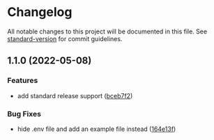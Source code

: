 # Changelog

All notable changes to this project will be documented in this file. See [standard-version](https://github.com/conventional-changelog/standard-version) for commit guidelines.

## 1.1.0 (2022-05-08)


### Features

* add standard release support ([bceb7f2](https://github.com/amabirbd/forwarding-request/commit/bceb7f2daaf479b018d8935c5d0f6a03a85cc282))


### Bug Fixes

* hide .env file and add an example file instead ([164e13f](https://github.com/amabirbd/forwarding-request/commit/164e13fa7ce6acdbab11ed04493bb28775d89309))

